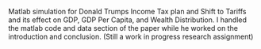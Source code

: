 Matlab simulation for Donald Trumps Income Tax plan and Shift to Tariffs and its effect on GDP, GDP Per Capita, and Wealth Distribution. I handled the matlab code  and data section of the paper while he worked on the introduction and conclusion. (Still a work in progress research assignment)
